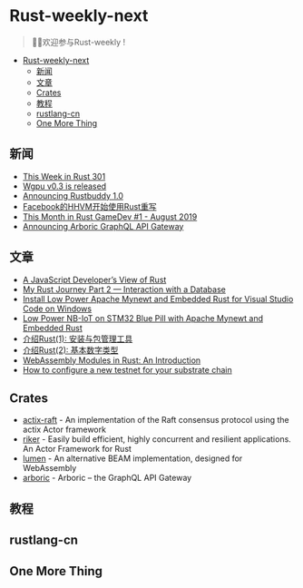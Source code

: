 # Rust-weekly-next

> 🎉🎉欢迎参与Rust-weekly !

- [Rust-weekly-next](#rust-weekly-next)
  - [新闻](#%e6%96%b0%e9%97%bb)
  - [文章](#%e6%96%87%e7%ab%a0)
  - [Crates](#crates)
  - [教程](#教程)
  - [rustlang-cn](#rustlang-cn)
  - [One More Thing](#one-more-thing)

## 新闻

- [This Week in Rust 301](https://this-week-in-rust.org/blog/2019/08/27/this-week-in-rust-301/)
- [Wgpu v0.3 is released](https://users.rust-lang.org/t/wgpu-v0-3-is-released/31682/1)
- [Announcing Rustbuddy 1.0](https://users.rust-lang.org/t/announcing-rustbuddy-1-0-a-coding-assistant/31510)
- [Facebook的HHVM开始使用Rust重写](https://www.linuxidc.com/Linux/2019-08/160417.htm)
- [This Month in Rust GameDev #1 - August 2019](https://rust-gamedev.github.io/2019/09/02/newsletter-001.html)
- [Announcing Arboric GraphQL API Gateway](https://medium.com/@alistairisrael/announcing-arboric-graphql-api-gateway-f2eb9e3a96a8)

## 文章

- [A JavaScript Developer’s View of Rust](https://medium.com/swlh/a-javascript-developers-view-of-rust-e702c11262c6)
- [My Rust Journey Part 2 — Interaction with a Database](https://medium.com/@daniel_markow/my-rust-journey-part-2-interaction-with-a-database-24fb53c9f27c)
- [Install Low Power Apache Mynewt and Embedded Rust for Visual Studio Code on Windows](https://medium.com/@ly.lee/install-low-power-apache-mynewt-and-embedded-rust-for-visual-studio-code-on-windows-f889e19c3405)
- [Low Power NB-IoT on STM32 Blue Pill with Apache Mynewt and Embedded Rust](https://medium.com/@ly.lee/low-power-nb-iot-on-stm32-blue-pill-with-apache-mynewt-and-embedded-rust-cef5a3ecdd90)
- [介绍Rust(1): 安装与包管理工具](https://juejin.im/post/5d69f6396fb9a06ac93ce5da)
- [介绍Rust(2): 基本数字类型](https://juejin.im/post/5d69f6b46fb9a06af7124b2e)
- [WebAssembly Modules in Rust: An Introduction](https://medium.com/@rossbulat/webassembly-modules-an-introduction-5554b8982402)
- [How to configure a new testnet for your substrate chain](https://medium.com/@vimukthi.com/how-to-configure-a-new-testnet-for-substrate-chain-2cfdce951b9f)

## Crates

- [actix-raft](https://github.com/railgun-rs/actix-raft) - An implementation of the Raft consensus protocol using the actix Actor framework
- [riker](https://github.com/riker-rs/riker) - Easily build efficient, highly concurrent and resilient applications. An Actor Framework for Rust
- [lumen](https://github.com/lumen/lumen) - An alternative BEAM implementation, designed for WebAssembly
- [arboric](https://github.com/arboric/arboric) - Arboric – the GraphQL API Gateway

## 教程

## rustlang-cn

## One More Thing
